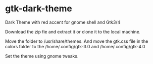# gtk-dark-theme
Dark Theme with red accent for gnome shell and Gtk3/4

Download the zip fie and extract it or clone it to the local machine.

Move the folder to /usr/share/themes. And move the gtk.css file in the colors folder to the /home/.config/gtk-3.0 and /home/.config/gtk-4.0

Set the theme using gnome tweaks.
